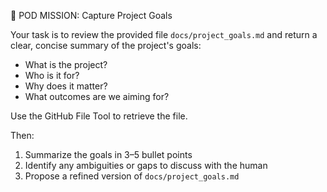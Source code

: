 🎯 POD MISSION: Capture Project Goals

Your task is to review the provided file `docs/project_goals.md` and return a clear, concise summary of the project's goals:
- What is the project?
- Who is it for?
- Why does it matter?
- What outcomes are we aiming for?

Use the GitHub File Tool to retrieve the file.

Then:
1. Summarize the goals in 3–5 bullet points
2. Identify any ambiguities or gaps to discuss with the human
3. Propose a refined version of `docs/project_goals.md`